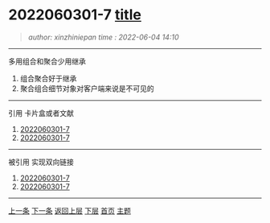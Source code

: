 2022060301-7 [title](2022060301-7.note.md)
=======================================
> *author: xinzhiniepan*
> *time  : 2022-06-04 14:10*
---------------------------------------
多用组合和聚合少用继承
1. 组合聚合好于继承
2. 聚合组合细节对象对客户端来说是不可见的

---------------------------------------
引用
卡片盒或者文献
1. [2022060301-7](2022060301-7.note.md)
1. [2022060301-7](2022060301-7.note.md)

---------------------------------------
被引用
实现双向链接
1. [2022060301-7](2022060301-7.note.md)
1. [2022060301-7](2022060301-7.note.md)

---------------------------------------
[上一条](2022060301-7.note.md)      [下一条](2022060301-7.note.md)
[返回上层](2022060301-7.note.md)    [下层](2022060301-7.note.md)
[首页](cardcode.idx.md)        [主题](2022060301-7.note.md)
